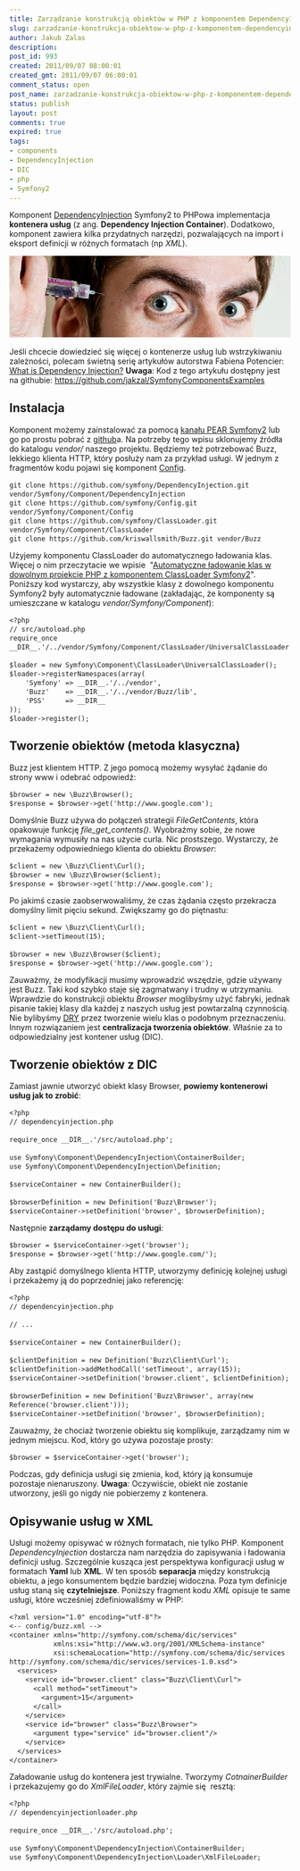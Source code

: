 ```yaml
---
title: Zarządzanie konstrukcją obiektów w PHP z komponentem DependencyInjection Symfony2
slug: zarzadzanie-konstrukcja-obiektow-w-php-z-komponentem-dependencyinjection-symfony2
author: Jakub Zalas
description: 
post_id: 993
created: 2011/09/07 08:00:01
created_gmt: 2011/09/07 06:00:01
comment_status: open
post_name: zarzadzanie-konstrukcja-obiektow-w-php-z-komponentem-dependencyinjection-symfony2
status: publish
layout: post
comments: true
expired: true
tags:
- components
- DependencyInjection
- DIC
- php
- Symfony2
---
```


Komponent [DependencyInjection](https://github.com/symfony/DependencyInjection) Symfony2 to PHPowa implementacja **kontenera usług** (z ang. **Dependency Injection Container**). Dodatkowo, komponent zawiera kilka przydatnych narzędzi, pozwalających na import i eksport definicji w różnych formatach (np _XML_).

<div class="text-center">
    <img src="/uploads/wp/2011/08/injection.png" title="Injection - oryginał zdjęcia: http://www.flickr.com/photos/alexnormand/3132689510/" alt="Injection - oryginał zdjęcia: http://www.flickr.com/photos/alexnormand/3132689510/" class="img-responsive" />
</div>

Jeśli chcecie dowiedzieć się więcej o kontenerze usług lub wstrzykiwaniu zależności, polecam świetną serię artykułów autorstwa Fabiena Potencier: [What is Dependency Injection?](http://fabien.potencier.org/article/11/what-is-dependency-injection) **Uwaga**: Kod z tego artykułu dostępny jest na githubie: <https://github.com/jakzal/SymfonyComponentsExamples>

## Instalacja

Komponent możemy zainstalować za pomocą [kanału PEAR Symfony2](http://pear.symfony.com/) lub go po prostu pobrać z [github](https://github.com/symfony/Finder)a. Na potrzeby tego wpisu sklonujemy źródła do katalogu _vendor/_ naszego projektu. Będziemy też potrzebować Buzz, lekkiego klienta HTTP, który posłuży nam za przykład usługi. W jednym z fragmentów kodu pojawi się komponent [Config](https://github.com/symfony/Config/). 
    
    
    git clone https://github.com/symfony/DependencyInjection.git vendor/Symfony/Component/DependencyInjection
    git clone https://github.com/symfony/Config.git vendor/Symfony/Component/Config
    git clone https://github.com/symfony/ClassLoader.git vendor/Symfony/Component/ClassLoader
    git clone https://github.com/kriswallsmith/Buzz.git vendor/Buzz

Użyjemy komponentu ClassLoader do automatycznego ładowania klas. Więcej o nim przeczytacie we wpisie  "[Automatyczne ładowanie klas w dowolnym projekcie PHP z komponentem ClassLoader Symfony2](/automatyczne-ladowanie-klas-w-dowolnym-projekcie-php-z-komponentem-classloader-symfony2)". Poniższy kod wystarczy, aby wszystkie klasy z dowolnego komponentu Symfony2 były automatycznie ładowane (zakładając, że komponenty są umieszczane w katalogu _vendor/Symfony/Component_): 
    
    
    <?php
    // src/autoload.php
    require_once __DIR__.'/../vendor/Symfony/Component/ClassLoader/UniversalClassLoader.php';
    
    $loader = new Symfony\Component\ClassLoader\UniversalClassLoader();
    $loader->registerNamespaces(array(
        'Symfony' => __DIR__.'/../vendor',
        'Buzz'    => __DIR__.'/../vendor/Buzz/lib',
        'PSS'     => __DIR__
    ));
    $loader->register();

## Tworzenie obiektów (metoda klasyczna)

Buzz jest klientem HTTP. Z jego pomocą możemy wysyłać żądanie do strony www i odebrać odpowiedź: 
    
    
    $browser = new \Buzz\Browser();
    $response = $browser->get('http://www.google.com');

Domyślnie Buzz używa do połączeń strategii _FileGetContents_, która opakowuje funkcję _file_get_contents()_. Wyobraźmy sobie, że nowe wymagania wymusiły na nas użycie curla. Nic prostszego. Wystarczy, że przekażemy odpowiedniego klienta do obiektu _Browser_: 
    
    
    $client = new \Buzz\Client\Curl();
    $browser = new \Buzz\Browser($client);
    $response = $browser->get('http://www.google.com');

Po jakimś czasie zaobserwowaliśmy, że czas żądania często przekracza domyślny limit pięciu sekund. Zwiększamy go do piętnastu: 
    
    
    $client = new \Buzz\Client\Curl();
    $client->setTimeout(15);
    
    $browser = new \Buzz\Browser($client);
    $response = $browser->get('http://www.google.com');

Zauważmy, że modyfikacji musimy wprowadzić wszędzie, gdzie używany jest Buzz. Taki kod szybko staje się zagmatwany i trudny w utrzymaniu. Wprawdzie do konstrukcji obiektu _Browser_ moglibyśmy użyć fabryki, jednak pisanie takiej klasy dla każdej z naszych usług jest powtarzalną czynnością. Nie bylibyśmy [DRY](http://en.wikipedia.org/wiki/Don't_repeat_yourself) przez tworzenie wielu klas o podobnym przeznaczeniu. Innym rozwiązaniem jest **centralizacja tworzenia obiektów**. Właśnie za to odpowiedzialny jest kontener usług (DIC). 

## Tworzenie obiektów z DIC

Zamiast jawnie utworzyć obiekt klasy Browser, **powiemy kontenerowi usług jak to zrobić**: 
    
    
    <?php
    // dependencyinjection.php
    
    require_once __DIR__.'/src/autoload.php';
    
    use Symfony\Component\DependencyInjection\ContainerBuilder;
    use Symfony\Component\DependencyInjection\Definition;
    
    $serviceContainer = new ContainerBuilder();
    
    $browserDefinition = new Definition('Buzz\Browser');
    $serviceContainer->setDefinition('browser', $browserDefinition);

Następnie **zarządamy dostępu do usługi**: 
    
    
    $browser = $serviceContainer->get('browser');
    $response = $browser->get('http://www.google.com/');

Aby zastąpić domyślnego klienta HTTP, utworzymy definicję kolejnej usługi i przekażemy ją do poprzedniej jako referencję: 
    
    
    <?php
    // dependencyinjection.php
    
    // ...
    
    $serviceContainer = new ContainerBuilder();
    
    $clientDefinition = new Definition('Buzz\Client\Curl');
    $clientDefinition->addMethodCall('setTimeout', array(15));
    $serviceContainer->setDefinition('browser.client', $clientDefinition);
    
    $browserDefinition = new Definition('Buzz\Browser', array(new Reference('browser.client')));
    $serviceContainer->setDefinition('browser', $browserDefinition);

Zauważmy, że chociaż tworzenie obiektu się komplikuje, zarządzamy nim w jednym miejscu. Kod, który go używa pozostaje prosty: 
    
    
    $browser = $serviceContainer->get('browser');

Podczas, gdy definicja usługi się zmienia, kod, który ją konsumuje pozostaje nienaruszony. **Uwaga**: Oczywiście, obiekt nie zostanie utworzony, jeśli go nigdy nie pobierzemy z kontenera. 

## Opisywanie usług w XML

Usługi możemy opisywać w różnych formatach, nie tylko PHP. Komponent _DependencyInjection_ dostarcza nam narzędzia do zapisywania i ładowania definicji usług. Szczególnie kusząca jest perspektywa konfiguracji usług w formatach **Yaml** lub **XML**. W ten sposób **separacja** między konstrukcją obiektu, a jego konsumentem będzie bardziej widoczna. Poza tym definicje usług staną się **czytelniejsze**. Poniższy fragment kodu _XML_ opisuje te same usługi, które wcześniej zdefiniowaliśmy w PHP: 
    
    
    <?xml version="1.0" encoding="utf-8"?>
    <-- config/buzz.xml -->
    <container xmlns="http://symfony.com/schema/dic/services"
               xmlns:xsi="http://www.w3.org/2001/XMLSchema-instance"
               xsi:schemaLocation="http://symfony.com/schema/dic/services http://symfony.com/schema/dic/services/services-1.0.xsd">
      <services>
        <service id="browser.client" class="Buzz\Client\Curl">
          <call method="setTimeout">
            <argument>15</argument>
          </call>
        </service>
        <service id="browser" class="Buzz\Browser">
          <argument type="service" id="browser.client"/>
        </service>
      </services>
    </container>

Załadowanie usług do kontenera jest trywialne. Tworzymy _CotnainerBuilder_ i przekazujemy go do _XmlFileLoader_, który zajmie się  resztą: 
    
    
    <?php
    // dependencyinjectionloader.php
    
    require_once __DIR__.'/src/autoload.php';
    
    use Symfony\Component\DependencyInjection\ContainerBuilder;
    use Symfony\Component\DependencyInjection\Loader\XmlFileLoader;

